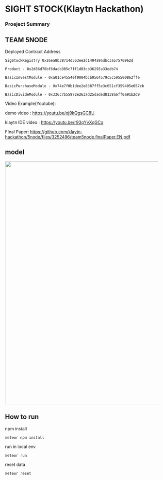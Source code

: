 SIGHT STOCK(Klaytn Hackathon)
===
### Proeject Summary

## TEAM 5NODE


Deployed Contract Address

```
SigStockRegistry 0x26ea8b38714d563ee2c1494a9adbc3a57570962d
```
```
Product - 0x2d86d78bf6dacb305c7ff1d03cb36295a33edb74
```
```
BasicInvestModule - 0xa01ce4554ef9004bcb9564579c5c595500862ffe
```
```
BasicPurchaseModule - 0x74e7f0b1dee2e8387ff5e3c651cf359405e657cb
```
```
BasicDivideModule - 0x336c7b55972e263ad25daded8138a6ff0a91b2d9
```

Video Example(Youtube):

demo video : https://youtu.be/oj9kQgsGC8U

klaytn IDE video : https://youtu.be/r93qYvXqGCo
 
FInal Paper: https://github.com/klaytn-hackathon/5node/files/3252496/team5node.finalPaper.EN.pdf
 
model
-----
<div>
<img width="800" src="https://user-images.githubusercontent.com/30589585/58710715-eabe1f80-83f7-11e9-9111-5394b9c13b09.png">
</div>

## How to run
npm install 
```
meteor npm install
```
run in local env
```
meteor run
```
reset data
```
meteor reset
```


